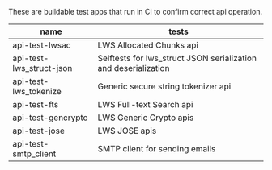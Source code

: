 These are buildable test apps that run in CI to confirm correct api operation.

|name|tests|
---|---
api-test-lwsac|LWS Allocated Chunks api
api-test-lws_struct-json|Selftests for lws_struct JSON serialization and deserialization
api-test-lws_tokenize|Generic secure string tokenizer api
api-test-fts|LWS Full-text Search api
api-test-gencrypto|LWS Generic Crypto apis
api-test-jose|LWS JOSE apis
api-test-smtp_client|SMTP client for sending emails

